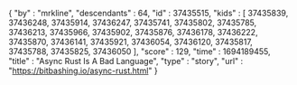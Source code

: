 {
  "by" : "mrkline",
  "descendants" : 64,
  "id" : 37435515,
  "kids" : [ 37435839, 37436248, 37435914, 37436247, 37435741, 37435802, 37435785, 37436213, 37435966, 37435902, 37435876, 37436178, 37436222, 37435870, 37436141, 37435921, 37436054, 37436120, 37435817, 37435788, 37435825, 37436050 ],
  "score" : 129,
  "time" : 1694189455,
  "title" : "Async Rust Is A Bad Language",
  "type" : "story",
  "url" : "https://bitbashing.io/async-rust.html"
}
